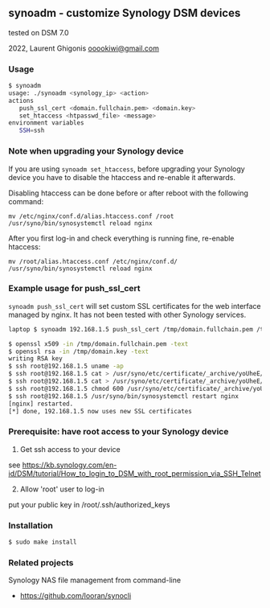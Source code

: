 ## synoadm - customize Synology DSM devices

tested on DSM 7.0

2022, Laurent Ghigonis <ooookiwi@gmail.com>

### Usage

```bash
$ synoadm
usage: ./synoadm <synology_ip> <action>
actions
   push_ssl_cert <domain.fullchain.pem> <domain.key>
   set_htaccess <htpasswd_file> <message>
environment variables
   SSH=ssh
```

### Note when upgrading your Synology device

If you are using `synoadm set_htaccess`, before upgrading your Synology device you have to disable the htaccess and re-enable it afterwards.

Disabling htaccess can be done before or after reboot with the following command:
```
mv /etc/nginx/conf.d/alias.htaccess.conf /root
/usr/syno/bin/synosystemctl reload nginx
```
After you first log-in and check everything is running fine, re-enable htaccess:
```
mv /root/alias.htaccess.conf /etc/nginx/conf.d/
/usr/syno/bin/synosystemctl reload nginx
```

### Example usage for push_ssl_cert

`synoadm push_ssl_cert` will set custom SSL certificates for the web interface managed by nginx. It has not been tested with other Synology services.

```bash
laptop $ synoadm 192.168.1.5 push_ssl_cert /tmp/domain.fullchain.pem /tmp/domain.key 

$ openssl x509 -in /tmp/domain.fullchain.pem -text
$ openssl rsa -in /tmp/domain.key -text
writing RSA key
$ ssh root@192.168.1.5 uname -ap
$ ssh root@192.168.1.5 cat > /usr/syno/etc/certificate/_archive/yoUheE/fullchain.pem
$ ssh root@192.168.1.5 cat > /usr/syno/etc/certificate/_archive/yoUheE/privkey.pem
$ ssh root@192.168.1.5 chmod 600 /usr/syno/etc/certificate/_archive/yoUheE/privkey.pem
$ ssh root@192.168.1.5 /usr/syno/bin/synosystemctl restart nginx
[nginx] restarted.
[*] done, 192.168.1.5 now uses new SSL certificates
```

### Prerequisite: have root access to your Synology device

1. Get ssh access to your device

see https://kb.synology.com/en-id/DSM/tutorial/How_to_login_to_DSM_with_root_permission_via_SSH_Telnet

2. Allow 'root' user to log-in

put your public key in /root/.ssh/authorized_keys

### Installation

```bash
$ sudo make install
```

### Related projects

Synology NAS file management from command-line
* https://github.com/looran/synocli
